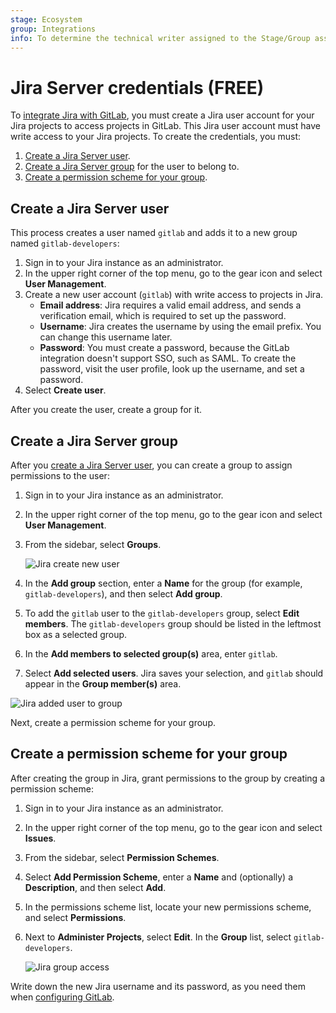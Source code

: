 ```yaml
---
stage: Ecosystem
group: Integrations
info: To determine the technical writer assigned to the Stage/Group associated with this page, see https://about.gitlab.com/handbook/engineering/ux/technical-writing/#assignments
---
```


# Jira Server credentials **(FREE)**

To [integrate Jira with GitLab](index.md), you must
create a Jira user account for your Jira projects to access projects in GitLab.
This Jira user account must have write access to your Jira projects. To create the
credentials, you must:

1. [Create a Jira Server user](#create-a-jira-server-user).
1. [Create a Jira Server group](#create-a-jira-server-group) for the user to belong to.
1. [Create a permission scheme for your group](#create-a-permission-scheme-for-your-group).

## Create a Jira Server user

This process creates a user named `gitlab` and adds it to a new group named `gitlab-developers`:

1. Sign in to your Jira instance as an administrator.
1. In the upper right corner of the top menu, go to the gear icon and
   select **User Management**.
1. Create a new user account (`gitlab`) with write access to
   projects in Jira.
   - **Email address**: Jira requires a valid email address, and sends a verification
     email, which is required to set up the password.
   - **Username**: Jira creates the username by using the email prefix. You can change
     this username later.
   - **Password**: You must create a password, because the GitLab integration doesn't
     support SSO, such as SAML. To create the password, visit the user profile, look up
     the username, and set a password.
1. Select **Create user**.

After you create the user, create a group for it.

## Create a Jira Server group

After you [create a Jira Server user](#create-a-jira-server-user), you can create a
group to assign permissions to the user:

1. Sign in to your Jira instance as an administrator.
1. In the upper right corner of the top menu, go to the gear icon and
   select **User Management**.
1. From the sidebar, select **Groups**.

   ![Jira create new user](img/jira_create_new_group.png)

1. In the **Add group** section, enter a **Name** for the group (for example,
   `gitlab-developers`), and then select **Add group**.
1. To add the `gitlab` user to the `gitlab-developers` group, select **Edit members**.
   The `gitlab-developers` group should be listed in the leftmost box as a
   selected group.
1. In the **Add members to selected group(s)** area, enter `gitlab`.
1. Select **Add selected users**.
Jira saves your selection, and `gitlab` should appear in the **Group member(s)**
area.

![Jira added user to group](img/jira_added_user_to_group.png)

Next, create a permission scheme for your group.

## Create a permission scheme for your group

After creating the group in Jira, grant permissions to the group by creating a permission scheme:

1. Sign in to your Jira instance as an administrator.
1. In the upper right corner of the top menu, go to the gear icon and
   select **Issues**.
1. From the sidebar, select **Permission Schemes**.
1. Select **Add Permission Scheme**, enter a **Name** and (optionally) a
   **Description**, and then select **Add**.
1. In the permissions scheme list, locate your new permissions scheme, and
   select **Permissions**.
1. Next to **Administer Projects**, select **Edit**. In
   the **Group** list, select `gitlab-developers`.

   ![Jira group access](img/jira_group_access.png)

Write down the new Jira username and its
password, as you need them when
[configuring GitLab](configure.md).
